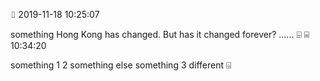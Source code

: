 ⌷   2019-11-18 10:25:07

something
Hong Kong has changed. But has it changed forever?
......
⌹
⌸               10:34:20

something 1
2 something else
something 3 different
⌹
